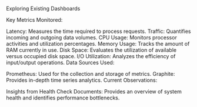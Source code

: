 Exploring Existing Dashboards

Key Metrics Monitored:

Latency: Measures the time required to process requests.
Traffic: Quantifies incoming and outgoing data volumes.
CPU Usage: Monitors processor activities and utilization percentages.
Memory Usage: Tracks the amount of RAM currently in use.
Disk Space: Evaluates the utilization of available versus occupied disk space.
I/O Utilization: Analyzes the efficiency of input/output operations.
Data Sources Used:

Prometheus: Used for the collection and storage of metrics.
Graphite: Provides in-depth time series analytics.
Current Observations:

Insights from Health Check Documents: Provides an overview of system health and identifies performance bottlenecks.
